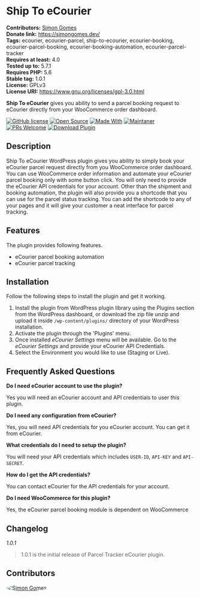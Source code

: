 # Ship To eCourier
**Contributors:** [Simon Gomes](https://github.com/simongomes)  
**Donate link:** https://simongomes.dev/  
**Tags:** ecourier, ecourier-parcel, ship-to-ecourier, ecourier-booking, ecourier-parcel-booking, ecourier-booking-automation, ecourier-parcel-tracker  
**Requires at least:** 4.0  
**Tested up to:** 5.7.1  
**Requires PHP:** 5.6  
**Stable tag:** 1.0.1  
**License:** GPLv3  
**License URI:** https://www.gnu.org/licenses/gpl-3.0.html

**Ship To eCourier** gives you ability to send a parcel booking request to eCourier directly from your WooCommerce order dashboard.

[comment]: <> ([![Release]&#40;https://img.shields.io/badge/release-v1.0.0-blue.svg?style=flat-square&#41;]&#40;https://github.com/simongomes/ecourier-parcel-tracker/releases/&#41;)
[![GitHub license](https://img.shields.io/badge/license-GPLv3-green.svg?style=flat-square)](https://www.gnu.org/licenses/gpl-3.0.html)
[![Open Source](https://img.shields.io/badge/open%20source-yes-orange.svg?style=flat-square)](https://github.com/simongomes/ship-to-ecourier)
[![Made With](https://img.shields.io/badge/made%20with-php-darkgreen.svg?style=flat-square)](https://www.php.net/)
[![Maintaner](https://img.shields.io/badge/maintaner-Simon%20Gomes-darkred.svg?style=flat-square)](https://simongomes.dev/)
[![PRs Welcome](https://img.shields.io/badge/PRs-welcome-1eb195.svg?style=flat-square)](https://github.com/simongomes/ship-to-ecourier/pulls)
[![Download Plugin](https://img.shields.io/badge/download-plugin-fbbc04.svg?style=flat-square)](https://wordpress.org/plugins/parcel-tracker-ecourier/)

## Description 

Ship To eCourier WordPress plugin gives you ability to simply book your eCourier parcel request directly from you WooCommerce order dashboard.
You can use WooCommerce order information and automate your eCourier parcel booking only with some button click. You will only need to provide the eCourier API credentials for your account.
Other than the shipment and booking automation, the plugin will also provide you a shortcode that you can use for the parcel status tracking. You can add the shortcode to any of your pages and it will give your customer a neat interface for parcel tracking.

## Features 

The plugin provides following features.

* eCourier parcel booking automation
* eCourier parcel tracking

## Installation 

Follow the following steps to install the plugin and get it working.

1. Install the plugin from WordPress plugin library using the Plugins section from the WordPress dashboard, or download the zip file unzip and upload it inside `/wp-content/plugins/` directory of your WordPress installation.
2. Activate the plugin through the 'Plugins' menu.
3. Once installed *eCourier Settings* menu will be available. Go to the *eCourier Settings* and provide your eCourier API Credentials.
4. Select the Environment you would like to use (Staging or Live).

## Frequently Asked Questions

**Do I need eCourier account to use the plugin?**

Yes you will need an eCourier account and API credentials to user this plugin.

**Do I need any configuration from eCourier?**

Yes, you will need API credentials for you eCourier account. You can get it from eCourier.

**What credentials do I need to setup the plugin?**

You will need your API credentials which includes `USER-ID`, `API-KEY` and `API-SECRET`.

**How do I get the API credentials?**

You can contact eCourier for the API credentials for your account.

**Do I need WooCommerce for this plugin?**

Yes, the eCourier parcel booking module is dependent on WooCommerce

## Changelog

*1.0.1*
> 1.0.1 is the initial release of Parcel Tracker eCourier plugin.

## Contributors
<a href="https://github.com/simongomes">
  <img src="https://github.com/simongomes.png?size=50" style="border-radius: 50%" alt="Simon Gomes" title="Simon Gomes">
</a>